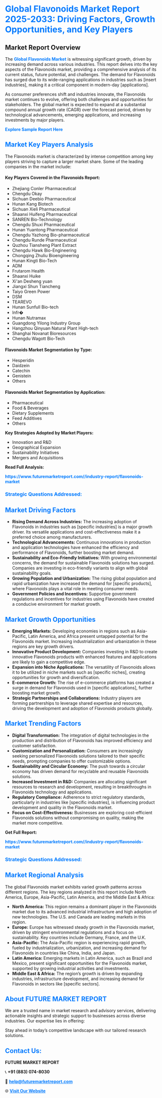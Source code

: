 <h1 style="color: #007BFF;">Global Flavonoids Market Report 2025-2033: Driving Factors, Growth Opportunities, and Key Players</h1>

<section id="overview">
<h2>Market Report Overview</h2>
<p>The <a href="https://www.futuremarketreport.com//industry-report/flavonoids-market" style="color: #007BFF; text-decoration: none;"><strong>Global Flavonoids Market</strong></a> is witnessing significant growth, driven by increasing demand across various industries. This report delves into the key aspects of the Flavonoids market, providing a comprehensive analysis of its current status, future potential, and challenges. The demand for Flavonoids has surged due to its wide-ranging applications in industries such as [insert industries], making it a critical component in modern-day [applications].</p>
<p>As consumer preferences shift and industries innovate, the Flavonoids market continues to evolve, offering both challenges and opportunities for stakeholders. The global market is expected to expand at a substantial compound annual growth rate (CAGR) over the forecast period, driven by technological advancements, emerging applications, and increasing investments by major players.</p>
</section>

<section id="overview">
<p><a href="https://www.futuremarketreport.com//request-sample/reportId=59013" style="color: #007BFF; text-decoration: none;"><strong>Explore Sample Report Here</strong></a></p>
</section>

<section id="key-players">
<h2 style="color: #007BFF;">Market Key Players Analysis</h2>
<p>The Flavonoids market is characterized by intense competition among key players striving to capture a larger market share. Some of the leading companies in the market include:</p>
<h4>Key Players Covered in the Flavonoids Report:</h4>
<ul><li>Zhejiang Conler Pharmaceutical</li><li>Chengdu Okay</li><li>Sichuan Deebio Pharmaceutical</li><li>Hunan Kang Biotech</li><li>Sichuan Xieli Pharmaceutical</li><li>Shaanxi Huifeng Pharmaceutical</li><li>SANREN Bio-Technology</li><li>Chengdu Shuxi Pharmaceutical</li><li>Hunan Yuantong Pharmaceutical</li><li>Chengdu Yazhong Bio-pharmaceutical</li><li>Chengdu Runde Pharmaceutical</li><li>Quzhou Tiansheng Plant Extract</li><li>Chengdu Hawk Bio-Engineering</li><li>Chongqing Zhuliu Bioengineering</li><li>Hunan Kingti Bio-Tech</li><li>ADM</li><li>Frutarom Health</li><li>Shaanxi Huike</li><li>Xi&#039;an Desheng yuan</li><li>Jiangxi Shun Tiancheng</li><li>Taiyo Green Power</li><li>DSM</li><li>TEAREVO</li><li>Hunan Sunfull Bio-tech</li><li>Infr�</li><li>Hunan Nutramax</li><li>Guangdong Yilong Industry Group</li><li>Hangzhou Qinyuan Natural Plant High-tech</li><li>Shanghai Novanat Bioresources</li><li>Chengdu Wagott Bio-Tech</li></ul>
<h4>Flavonoids Market Segmentation by Type:</h4>
<ul><li>Hesperidin</li><li>Daidzein</li><li>Catechin</li><li>Genistein</li><li>Others</li></ul>

<h4>Flavonoids Market Segmentation by Application:</h4>
<ul><li>Pharmaceutical</li><li>Food &amp; Beverages</li><li>Dietary Supplements</li><li>Feed Additives</li><li>Others</li></ul>
<p><strong>Key Strategies Adopted by Market Players:</strong></p>
<ul>
<li>Innovation and R&D</li>
<li>Geographical Expansion</li>
<li>Sustainability Initiatives</li>
<li>Mergers and Acquisitions</li>
</ul>
</section>

<section>
<p><strong>Read Full Analysis: </strong></p><a href="https://www.futuremarketreport.com//industry-report/flavonoids-market" style="color: #007BFF; text-decoration: none;"><strong>https://www.futuremarketreport.com//industry-report/flavonoids-market</strong></a>
<h3 style="color: #007BFF;">Strategic Questions Addressed:</h3>
</section>

<section id="driving-factors">
<h2 style="color: #007BFF;">Market Driving Factors</h2>
<ul>
<li><strong>Rising Demand Across Industries:</strong> The increasing adoption of Flavonoids in industries such as [specific industries] is a major growth driver. Its versatile applications and cost-effectiveness make it a preferred choice among manufacturers.</li>
<li><strong>Technological Advancements:</strong> Continuous innovations in production and application technologies have enhanced the efficiency and performance of Flavonoids, further boosting market demand.</li>
<li><strong>Sustainability and Eco-Friendly Initiatives:</strong> With growing environmental concerns, the demand for sustainable Flavonoids solutions has surged. Companies are investing in eco-friendly variants to align with global sustainability goals.</li>
<li><strong>Growing Population and Urbanization:</strong> The rising global population and rapid urbanization have increased the demand for [specific products], where Flavonoids plays a vital role in meeting consumer needs.</li>
<li><strong>Government Policies and Incentives:</strong> Supportive government regulations and incentives for industries using Flavonoids have created a conducive environment for market growth.</li>
</ul>
</section>

<section id="growth-opportunities">
<h2 style="color: #007BFF;">Market Growth Opportunities</h2>
<ul>
<li><strong>Emerging Markets:</strong> Developing economies in regions such as Asia-Pacific, Latin America, and Africa present untapped potential for the Flavonoids market. Increasing industrialization and urbanization in these regions are key growth drivers.</li>
<li><strong>Innovative Product Development:</strong> Companies investing in R&D to create innovative Flavonoids products with enhanced features and applications are likely to gain a competitive edge.</li>
<li><strong>Expansion into Niche Applications:</strong> The versatility of Flavonoids allows it to be utilized in niche markets such as [specific niches], creating opportunities for growth and diversification.</li>
<li><strong>E-commerce Growth:</strong> The rise of e-commerce platforms has created a surge in demand for Flavonoids used in [specific applications], further boosting market growth.</li>
<li><strong>Strategic Partnerships and Collaborations:</strong> Industry players are forming partnerships to leverage shared expertise and resources, driving the development and adoption of Flavonoids products globally.</li>
</ul>
</section>

<section id="trending-factors">
<h2 style="color: #007BFF;">Market Trending Factors</h2>
<ul>
<li><strong>Digital Transformation:</strong> The integration of digital technologies in the production and distribution of Flavonoids has improved efficiency and customer satisfaction.</li>
<li><strong>Customization and Personalization:</strong> Consumers are increasingly seeking personalized Flavonoids solutions tailored to their specific needs, prompting companies to offer customizable options.</li>
<li><strong>Sustainability and Circular Economy:</strong> The push towards a circular economy has driven demand for recyclable and reusable Flavonoids solutions.</li>
<li><strong>Increased Investment in R&D:</strong> Companies are allocating significant resources to research and development, resulting in breakthroughs in Flavonoids technology and applications.</li>
<li><strong>Regulatory Compliance:</strong> Adherence to strict regulatory standards, particularly in industries like [specific industries], is influencing product development and quality in the Flavonoids market.</li>
<li><strong>Focus on Cost-Effectiveness:</strong> Businesses are exploring cost-efficient Flavonoids solutions without compromising on quality, making the market more competitive.</li>
</ul>
</section>

<section>
<p><strong>Get Full Report: </strong></p><a href="https://www.futuremarketreport.com//industry-report/flavonoids-market" style="color: #007BFF; text-decoration: none;"><strong>https://www.futuremarketreport.com//industry-report/flavonoids-market</strong></a>
<h3 style="color: #007BFF;">Strategic Questions Addressed:</h3>
</section>


<section id="regional-analysis">
<h2 style="color: #007BFF;">Market Regional Analysis</h2>
<p>The global Flavonoids market exhibits varied growth patterns across different regions. The key regions analyzed in this report include North America, Europe, Asia-Pacific, Latin America, and the Middle East & Africa:</p>
<ul>
<li><strong>North America:</strong> This region remains a dominant player in the Flavonoids market due to its advanced industrial infrastructure and high adoption of new technologies. The U.S. and Canada are leading markets in this region.</li>
<li><strong>Europe:</strong> Europe has witnessed steady growth in the Flavonoids market, driven by stringent environmental regulations and a focus on sustainability. Key countries include Germany, France, and the U.K.</li>
<li><strong>Asia-Pacific:</strong> The Asia-Pacific region is experiencing rapid growth, fueled by industrialization, urbanization, and increasing demand for Flavonoids in countries like China, India, and Japan.</li>
<li><strong>Latin America:</strong> Emerging markets in Latin America, such as Brazil and Mexico, present significant opportunities for the Flavonoids market, supported by growing industrial activities and investments.</li>
<li><strong>Middle East & Africa:</strong> The region’s growth is driven by expanding industries, infrastructure development, and increasing demand for Flavonoids in sectors like [specific sectors].</li>
</ul>
</section>

<footer>
<h2 style="color: #007BFF;">About FUTURE MARKET REPORT</h2>
<p>We are a trusted name in market research and advisory services, delivering actionable insights and strategic support to businesses across diverse industries. Our expertise lies in offering:</p>

<p>Stay ahead in today’s competitive landscape with our tailored research solutions.</p>

<h2 style="color: #007BFF;">Contact Us:</h2>
<p><strong>FUTURE MARKET REPORT</strong></p>
<p>📞 <strong>+91 (883) 074-8030</strong></p>
<p>📧 <strong><a href="mailto:help@futuremarketreport.com" style="color: #007BFF;">help@futuremarketreport.com</a></strong></p>
<p>🌐 <strong><a href="https://www.futuremarketreport.com/" style="color: #007BFF;">Visit Our Website</a></strong></p>
</footer>